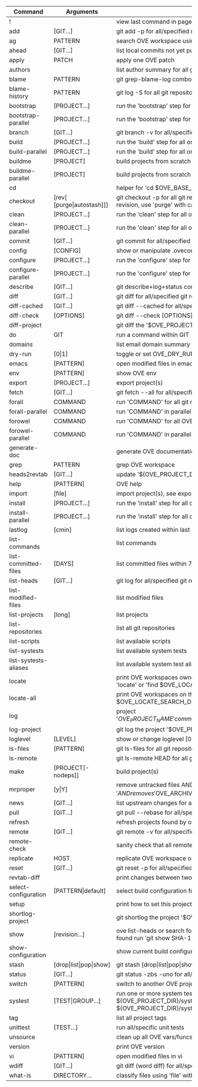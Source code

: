 | Command                 | Arguments                   | Description                                                                                                           |
|-|-|-|
| !                       |                             | view last command in pager (=$OVE_PAGER)                                                                              |
| add                     | [GIT...]                    | git add -p for all/specified repositories                                                                             |
| ag                      | PATTERN                     | search OVE workspace using The Silver Searcher                                                                        |
| ahead                   | [GIT...]                    | list local commits not yet published for all/specified repositories                                                   |
| apply                   | PATCH                       | apply one OVE patch                                                                                                   |
| authors                 |                             | list author summary for all git repositories                                                                          |
| blame                   | PATTERN                     | git grep-blame-log combo                                                                                              |
| blame-history           | PATTERN                     | git log -S for all git repositories                                                                                   |
| bootstrap               | [PROJECT...]                | run the 'bootstrap' step for all or individual projects                                                               |
| bootstrap-parallel      | [PROJECT...]                | run the 'bootstrap' step for all or individual projects (in parallel)                                                 |
| branch                  | [GIT...]                    | git branch -v for all/specified git repositories                                                                      |
| build                   | [PROJECT...]                | run the 'build' step for all or individual projects                                                                   |
| build-parallel          | [PROJECT...]                | run the 'build' step for all or individual projects (in parallel)                                                     |
| buildme                 | [PROJECT]                   | build projects from scratch (=bootstrap, configure, build, install)                                                   |
| buildme-parallel        | [PROJECT]                   | build projects from scratch (=bootstrap, configure, build, install)                                                   |
| cd                      |                             | helper for 'cd $OVE_BASE_DIR'                                                                                         |
| checkout                | [rev[ [purge\|autostash]]]   | git checkout -p for all git repositories OR checkout a new project revision, use 'purge' with care                    |
| clean                   | [PROJECT...]                | run the 'clean' step for all or individual projects                                                                   |
| clean-parallel          | [PROJECT...]                | run the 'clean' step for all or individual projects (in parallel)                                                     |
| commit                  | [GIT...]                    | git commit for all/specified git repositories                                                                         |
| config                  | [CONFIG]                    | show or manipulate .oveconfig                                                                                         |
| configure               | [PROJECT...]                | run the 'configure' step for all or individual projects                                                               |
| configure-parallel      | [PROJECT...]                | run the 'configure' step for all or individual projects (in parallel)                                                 |
| describe                | [GIT...]                    | git describe+log+status combo for all/specified git repositories                                                      |
| diff                    | [GIT...]                    | git diff for all/specified git repositories                                                                           |
| diff-cached             | [GIT...]                    | git diff --cached for all/specified repositories                                                                      |
| diff-check              | [OPTIONS]                   | git diff --check [OPTIONS]                                                                                            |
| diff-project            | <rev> <rev>                 | git diff the '$OVE_PROJECT_NAME' project                                                                              |
| do                      | GIT                         | run a command within GIT                                                                                              |
| domains                 |                             | list email domain summary for all git repositories                                                                    |
| dry-run                 | [0\|1]                       | toggle or set OVE_DRY_RUN                                                                                             |
| emacs                   | [PATTERN]                   | open modified files in emacs                                                                                          |
| env                     | [PATTERN]                   | show OVE env                                                                                                          |
| export                  | [PROJECT...]                | export project(s)                                                                                                     |
| fetch                   | [GIT...]                    | git fetch --all for all/specified repositories, ends with ove status                                                  |
| forall                  | COMMAND                     | run 'COMMAND' for all git repositories                                                                                |
| forall-parallel         | COMMAND                     | run 'COMMAND' in parallel for all git repositories                                                                    |
| forowel                 | COMMAND                     | run 'COMMAND' for all OVE workspaces on this host                                                                     |
| forowel-parallel        | COMMAND                     | run 'COMMAND' in parallel for all OVE workspaces on this host                                                         |
| generate-doc            |                             | generate OVE documentation (e.g. $OVE_DIR/ove-cmd-list.md)                                                            |
| grep                    | PATTERN                     | grep OVE workspace                                                                                                    |
| heads2revtab            | [GIT...]                    | update '${OVE_PROJECT_DIR}/revtab' with current SHA-1                                                                 |
| help                    | [PATTERN]                   | OVE help                                                                                                              |
| import                  | [file]                      | import project(s), see export                                                                                         |
| install                 | [PROJECT...]                | run the 'install' step for all or individual projects                                                                 |
| install-parallel        | [PROJECT...]                | run the 'install' step for all or individual projects (in parallel)                                                   |
| lastlog                 | [cmin]                      | list logs created within last 60 min or cmin min                                                                      |
| list-commands           |                             | list commands                                                                                                         |
| list-committed-files    | [DAYS]                      | list committed files within 7 or DAYS day(s) {                                                                        |
| list-heads              | [GIT...]                    | git log for all/specified git repositories                                                                            |
| list-modified-files     |                             | list modified files                                                                                                   |
| list-projects           | [long]                      | list projects                                                                                                         |
| list-repositories       |                             | list all git repositories                                                                                             |
| list-scripts            |                             | list available scripts                                                                                                |
| list-systests           |                             | list available system tests                                                                                           |
| list-systests-aliases   |                             | list available system test aliases                                                                                    |
| locate                  |                             | print OVE workspaces owned by '$USER' on this host using either 'locate' or 'find $OVE_LOCATE_SEARCH_DIR'             |
| locate-all              |                             | print OVE workspaces on this host using either 'locate' or 'find $OVE_LOCATE_SEARCH_DIR'                              |
| log                     |                             | project '$OVE_PROJECT_NAME' commit log for branch '$OVE_PROJECT_CI_BRANCH'                                            |
| log-project             | <rev> <rev>                 | git log the project '$OVE_PROJECT_NAME'                                                                               |
| loglevel                | [LEVEL]                     | show or change loglevel [0-4]                                                                                         |
| ls-files                | [PATTERN]                   | git ls-files for all git repositories                                                                                 |
| ls-remote               |                             | git ls-remote <URL> HEAD for all git repositories                                                                     |
| make                    | [PROJECT[-nodeps]]          | build project(s)                                                                                                      |
| mrproper                | [y\|Y]                       | remove untracked files AND removes '$OVE_STAGE_DIR/*' AND removes '$OVE_ARCHIVE_DIR/*'                                |
| news                    | [GIT...]                    | list upstream changes for all/specified repositories                                                                  |
| pull                    | [GIT...]                    | git pull --rebase for all/specified repositories                                                                      |
| refresh                 |                             | refresh projects found by ove-locate                                                                                  |
| remote                  | [GIT...]                    | git remote -v for all/specified git repositories                                                                      |
| remote-check            |                             | sanity check that all remotes are online                                                                              |
| replicate               | HOST                        | replicate OVE workspace on HOST                                                                                       |
| reset                   | [GIT...]                    | git reset -p for all/specified repositories                                                                           |
| revtab-diff             | <rev> <rev>                 | print changes between two '$OVE_PROJECT_NAME' revisions                                                               |
| select-configuration    | [PATTERN\|default]           | select build configuration for each project                                                                           |
| setup                   |                             | print how to set this project up                                                                                      |
| shortlog-project        | <rev> <rev>                 | git shortlog the project '$OVE_PROJECT_NAME'                                                                          |
| show                    | [revision...]               | ove list-heads or search for 'revision' within all git repositories. If found run 'git show SHA-1\|TAG'                |
| show-configuration      |                             | show current build configuration for each project                                                                     |
| stash                   | [drop\|list\|pop\|show]        | git stash [drop\|list\|pop\|show] for all git repositories                                                               |
| status                  | [GIT...]                    | git status -zbs -uno for all/specified repositories                                                                   |
| switch                  | [PATTERN]                   | switch to another OVE project                                                                                         |
| systest                 | [TEST\|GROUP...]             | run one or more system tests/groups described in ${OVE_PROJECT_DIR}/systests-groups and ${OVE_PROJECT_DIR}/systests   |
| tag                     |                             | list all project tags                                                                                                 |
| unittest                | [TEST...]                   | run all/specific unit tests                                                                                           |
| unsource                |                             | clean up all OVE vars/funcs from this shell                                                                           |
| version                 |                             | print OVE version                                                                                                     |
| vi                      | [PATTERN]                   | open modified files in vi                                                                                             |
| wdiff                   | [GIT...]                    | git diff (word diff) for all/specified git repositories                                                               |
| what-is                 | DIRECTORY...                | classify files using 'file' within a directory                                                                        |
